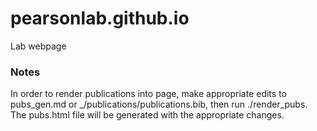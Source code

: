 # pearsonlab.github.io
Lab webpage

### Notes
In order to render publications into page, make appropriate edits to pubs_gen.md or _/publications/publications.bib, then run ./render_pubs.  The pubs.html file will be generated with the appropriate changes.